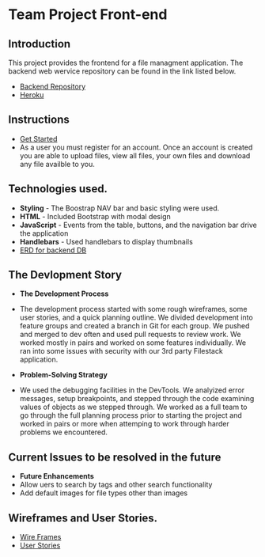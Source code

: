 # Team Project Front-end
## Introduction
This project provides the frontend for a file managment
application. The backend web wervice repository can be found in the link listed
below.

- [Backend Repository](https://github.com/SLACK-er-GDI/team-project-api)
- [Heroku](https://team-project-heroku.herokuapp.com/)

## Instructions
- [Get Started](https://SLACK-er-GDI.github.io/team-project-frontend/)
- As a user you must register for an account. Once an account is created you are able to upload files, view all files, your own files and download any file availble to you.

## Technologies used.
- **Styling** - The Boostrap NAV bar and basic styling were used.
- **HTML** - Included Bootstrap with modal design
- **JavaScript** - Events from the table, buttons, and the navigation bar drive
  the application
- **Handlebars** - Used handlebars to display thumbnails
- [ERD for backend DB](https://imgur.com/I5NgK1z)

## The Devlopment Story
 - **The Development Process**
 - The development process started with some rough wireframes, some user
   stories, and a quick planning outline. We divided development into feature
   groups and created a branch in Git for each group.  We pushed and merged to dev often and used pull requests to review work.  We worked mostly in pairs and worked on some features individually.  We ran into some issues with security with our 3rd party Filestack application.

 - **Problem-Solving Strategy**
 - We used the debugging facilities in the DevTools. We analyized error messages, setup breakpoints, and stepped through the code examining values of objects as we stepped through.  We worked as a full team to go through the full planning process prior to starting the project and worked in pairs or more when attemping to work through harder problems we encountered.

## Current Issues to be resolved in the future
- **Future Enhancements**
- Allow uers to search by tags and other search functionality
- Add default images for file types other than images

## Wireframes and User Stories.
- [Wire Frames](https://imgur.com/B7k8hCy)
- [User Stories](https://docs.google.com/document/d/19qV72kylbwjPMWh2EHf5g6TH4yamwhZf9CyPoTbjeiY/edit?usp=sharing)
